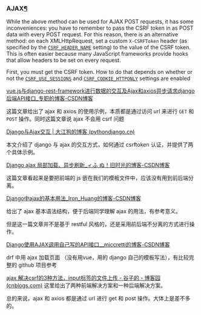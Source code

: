 ### AJAX[¶](https://docs.djangoproject.com/en/4.0/ref/csrf/#ajax)

While the above method can be used for AJAX POST requests, it has some inconveniences: you have to remember to pass the CSRF token in as POST data with every POST request. For this reason, there is an alternative method: on each XMLHttpRequest, set a custom `X-CSRFToken` header (as specified by the [`CSRF_HEADER_NAME`](https://docs.djangoproject.com/en/4.0/ref/settings/#std-setting-CSRF_HEADER_NAME) setting) to the value of the CSRF token. This is often easier because many JavaScript frameworks provide hooks that allow headers to be set on every request.

First, you must get the CSRF token. How to do that depends on whether or not the [`CSRF_USE_SESSIONS`](https://docs.djangoproject.com/en/4.0/ref/settings/#std-setting-CSRF_USE_SESSIONS) and [`CSRF_COOKIE_HTTPONLY`](https://docs.djangoproject.com/en/4.0/ref/settings/#std-setting-CSRF_COOKIE_HTTPONLY) settings are enabled

[vue.js与django-rest-framework进行数据的交互及Ajax和axios异步请求django后端API接口_专职的博客-CSDN博客](https://mayanan.blog.csdn.net/article/details/111991034)

这篇文章给出了 ajax 和 axios 的使用示例，本质都是通过访问 url 来进行 `GET` 和 `POST` 操作。同时这篇文章说 ajax 不会用 csrf 问题 

[Django与Ajax交互 | 大江狗的博客 (pythondjango.cn)](https://pythondjango.cn/django/basics/16-django-ajax/)

本文介绍了 django 与 ajax 的交互方式，如何通过 csrftoken 认证，并提供了两个具体示例。

[Django ajax 局部加载、异步刷新_ィふ ぬ！旧时光的博客-CSDN博客](https://blog.csdn.net/Tqq_sunshine/article/details/89501817)

这篇文章看起来是要把前端的 js 嵌在我们的模板文件中，应该没有用到前后端分离。

[Django中ajax的基本用法_Iron_Huang的博客-CSDN博客](https://blog.csdn.net/weixin_45566022/article/details/103939604?utm_medium=distribute.pc_relevant.none-task-blog-2~default~baidujs_baidulandingword~default-0-103939604-blog-119434877.pc_relevant_multi_platform_whitelistv2&spm=1001.2101.3001.4242.1&utm_relevant_index=2)

给出了 ajax 基本语法结构，便于后端同学理解 ajax 的用法，有参考意义。

但是这一篇文章并不是基于 restful 风格的，还是采用前后端不分离的方式进行操作。

[Django使用AJAX调用自己写的API接口__miccretti的博客-CSDN博客](https://blog.csdn.net/weixin_33798152/article/details/93283454)

drf 中用 ajax 加载页面 （没有用vue，用的 django 自己的模板写法），有比较完整的 github 项目参考

[ajax 解决csrf的3种方法，input标签的文件上传 - 谷子的 - 博客园 (cnblogs.com)](https://www.cnblogs.com/gyh04541/p/8016505.html) 这里给出了两种前端解决方案和一种后端解决方案。

总的来说，ajax 和 axios 都是通过 url 进行 get 和 post 操作。大体上是差不多的。
